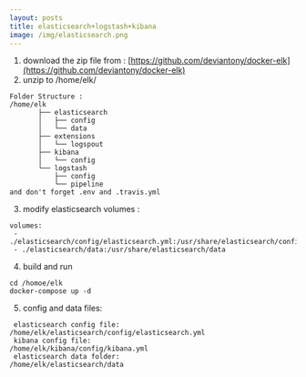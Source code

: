 ```yaml
---
layout: posts
title: elasticsearch+logstash+kibana
image: /img/elasticsearch.png
---
```


1. download the zip file from : [https://github.com/deviantony/docker-elk](https://github.com/deviantony/docker-elk)
2. unzip to /home/elk/

```
Folder Structure :
/home/elk
       ├── elasticsearch
       │   ├── config
       │   └── data
       ├── extensions
       │   └── logspout
       ├── kibana
       │   └── config
       └── logstash
           ├── config
           └── pipeline
and don't forget .env and .travis.yml
```

3. modify elasticsearch volumes :

```
volumes:
 - ./elasticsearch/config/elasticsearch.yml:/usr/share/elasticsearch/config/elasticsearch.yml
 - ./elasticsearch/data:/usr/share/elasticsearch/data
```

4. build and run

```
cd /homoe/elk
docker-compose up -d
```

5. config and data files:

  ```
   elasticsearch config file:
  /home/elk/elasticsearch/config/elasticsearch.yml
   kibana config file:
  /home/elk/kibana/config/kibana.yml
   elasticsearch data folder:
  /home/elk/elasticsearch/data
  ```
